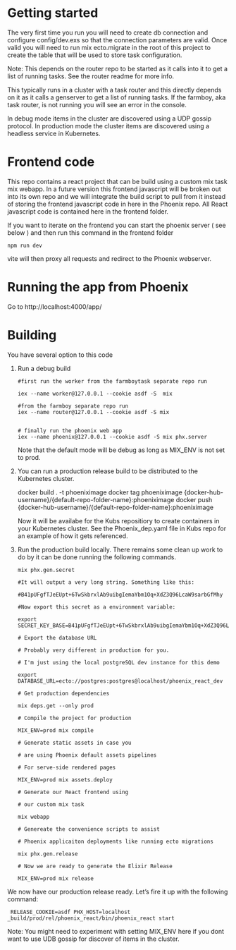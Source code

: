 # Getting started

The very first time you run you will need to create db connection and configure config/dev.exs so that the connection parameters are valid. Once valid you will need to run mix ecto.migrate in the root of this project to create the table that will be used to store task configuration.

Note: This depends on the router repo to be started as it calls into it to get a list of running tasks. See the router readme for more info.

This typically runs in a cluster with a task router and this directly depends on it as it calls a genserver to get a list of running tasks. If the farmboy, aka task router, is not running you will see an error in the console.

In debug mode items in the cluster are discovered using a UDP gossip protocol. In production mode the cluster items are discovered using a headless service in Kubernetes.

# Frontend code

This repo contains a react project that can be build using a custom mix task mix webapp. In a future version this frontend javascript will be broken out into its own repo and we will integrate the build script to pull from it instead of storing the frontend javascript code in here in the Phoenix repo. All React javascript code is contained here in the frontend folder.

If you want to iterate on the frontend you can start the phoenix server ( see below )
and then run this command in the frontend folder

```
npm run dev
```

vite will then proxy all requests and redirect to the Phoenix webserver.

# Running the app from Phoenix

Go to http://localhost:4000/app/

# Building

You have several option to this code

1. Run a debug build

   ```
   #first run the worker from the farmboytask separate repo run

   iex --name worker@127.0.0.1 --cookie asdf -S  mix

   #from the farmboy separate repo run
   iex --name router@127.0.0.1 --cookie asdf -S mix


   # finally run the phoenix web app
   iex --name phoenix@127.0.0.1 --cookie asdf -S mix phx.server

   ```

   Note that the default mode will be debug as long as MIX_ENV is not set to prod.

2. You can run a production release build to be distributed to the Kubernetes cluster.

   docker build . -t phoeniximage
   docker tag phoeniximage {docker-hub-username}/{default-repo-folder-name}:phoeniximage
   docker push {docker-hub-username}/{default-repo-folder-name}:phoeniximage

   Now it will be availabe for the Kubs repositiory to create containers in your Kubernetes
   cluster. See the Phoenix_dep.yaml file in Kubs repo for an example of how it gets referenced.

3. Run the production build locally. There remains some clean up work to do by it can
   be done running the following commands.

   ```
   mix phx.gen.secret

   #It will output a very long string. Something like this:

   #B41pUFgfTJeEUpt+6TwSkbrxlAb9uibgIemaYbm1Oq+XdZ3Q96LcaW9sarbGfMhy

   #Now export this secret as a environment variable:

   export SECRET_KEY_BASE=B41pUFgfTJeEUpt+6TwSkbrxlAb9uibgIemaYbm1Oq+XdZ3Q96LcaW9sarbGfMhy

   # Export the database URL

   # Probably very different in production for you.

   # I'm just using the local postgreSQL dev instance for this demo

   export DATABASE_URL=ecto://postgres:postgres@localhost/phoenix_react_dev

   # Get production dependencies

   mix deps.get --only prod

   # Compile the project for production

   MIX_ENV=prod mix compile

   # Generate static assets in case you

   # are using Phoenix default assets pipelines

   # For serve-side rendered pages

   MIX_ENV=prod mix assets.deploy

   # Generate our React frontend using

   # our custom mix task

   mix webapp

   # Genereate the convenience scripts to assist

   # Phoenix applicaiton deployments like running ecto migrations

   mix phx.gen.release

   # Now we are ready to generate the Elixir Release

   MIX_ENV=prod mix release

   ```

<p>We now have our production release ready. Let’s fire it up with the following command:</p>

     RELEASE_COOKIE=asdf PHX_HOST=localhost _build/prod/rel/phoenix_react/bin/phoenix_react start

Note: You might need to experiment with setting MIX_ENV here if you dont want to use UDB gossip
for discover of items in the cluster.
